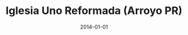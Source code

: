 ---
date: &id001 2014-01-01
end_date: null
location:
  address: 113 Morse Street
  city: Arroyo
  state: PR
minister:
- end: null
  name: Bradney Lopez
  start: 1500-01-01
  type: Supply Pastor
ministers:
- Bradney Lopez
name: Iglesia Uno Reformada
names:
- end: null
  name: Iglesia Uno Reformada
  start: 2014-01-01
origination_date: *id001
raw_data: "PR\nIglesia Uno Reformada\n\n\n\n113 Morse Street\nSupply: Bradney LopezPENNSYLV\
  \ ANIA \u2013 PR"
received_from: null
states:
- PR
status:
  active: true
  end_date: null
  reason: null
  received_from: null
  withdrawal_to: null
title: Iglesia Uno Reformada (Arroyo PR)
year_established:
- 2014

---